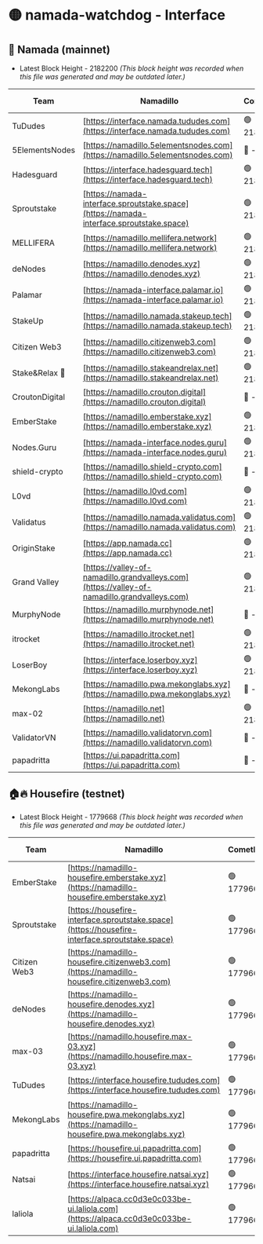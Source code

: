 # 🟡 namada-watchdog - Interface

## 🚀 Namada (mainnet)
- Latest Block Height - 2182200 *(This block height was recorded when this file was generated and may be outdated later.)*

| Team | Namadillo | CometBFT | Indexer | MASP Indexer |
|-|-|-|-|-|
| TuDudes | [https://interface.namada.tududes.com](https://interface.namada.tududes.com) | 🟢 2182175 | 🟢 2182175 | 🟢 2182175 |
| 5ElementsNodes | [https://namadillo.5elementsnodes.com](https://namadillo.5elementsnodes.com) | 🔴 - | 🔴 - | 🔴 - |
| Hadesguard | [https://interface.hadesguard.tech](https://interface.hadesguard.tech) | 🟢 2182177 | 🟢 2182177 | 🟢 2182177 |
| Sproutstake | [https://namada-interface.sproutstake.space](https://namada-interface.sproutstake.space) | 🟢 2182178 | 🟢 2182178 | 🔴 969255 |
| MELLIFERA | [https://namadillo.mellifera.network](https://namadillo.mellifera.network) | 🟢 2182179 | 🟢 2182179 | 🔴 1920117 |
| deNodes | [https://namadillo.denodes.xyz](https://namadillo.denodes.xyz) | 🟢 2182180 | 🟢 2182180 | 🔴 2063040 |
| Palamar | [https://namada-interface.palamar.io](https://namada-interface.palamar.io) | 🟢 2182181 | 🟢 2182181 | 🔴 1788448 |
| StakeUp | [https://namadillo.namada.stakeup.tech](https://namadillo.namada.stakeup.tech) | 🟢 2182182 | 🟢 2182182 | 🔴 1874413 |
| Citizen Web3 | [https://namadillo.citizenweb3.com](https://namadillo.citizenweb3.com) | 🟢 2182182 | 🟢 2182182 | 🔴 1110714 |
| Stake&Relax 🦥 | [https://namadillo.stakeandrelax.net](https://namadillo.stakeandrelax.net) | 🟢 2182183 | 🟢 2182183 | 🔴 1998209 |
| CroutonDigital | [https://namadillo.crouton.digital](https://namadillo.crouton.digital) | 🔴 - | 🔴 - | 🔴 2175999 |
| EmberStake | [https://namadillo.emberstake.xyz](https://namadillo.emberstake.xyz) | 🟢 2182187 | 🟢 2182186 | 🔴 2167115 |
| Nodes.Guru | [https://namada-interface.nodes.guru](https://namada-interface.nodes.guru) | 🟢 2182187 | 🟢 2182187 | 🟢 2182187 |
| shield-crypto | [https://namadillo.shield-crypto.com](https://namadillo.shield-crypto.com) | 🔴 - | 🔴 - | 🔴 - |
| L0vd | [https://namadillo.l0vd.com](https://namadillo.l0vd.com) | 🟢 2182190 | 🔴 2179698 | 🔴 - |
| Validatus | [https://namadillo.namada.validatus.com](https://namadillo.namada.validatus.com) | 🟢 2182193 | 🔴 2179698 | 🔴 2177377 |
| OriginStake | [https://app.namada.cc](https://app.namada.cc) | 🟢 2182194 | 🟢 2182193 | 🟢 2182193 |
| Grand Valley | [https://valley-of-namadillo.grandvalleys.com](https://valley-of-namadillo.grandvalleys.com) | 🟢 2182194 | 🔴 - | 🔴 - |
| MurphyNode | [https://namadillo.murphynode.net](https://namadillo.murphynode.net) | 🔴 - | 🔴 - | 🔴 - |
| itrocket | [https://namadillo.itrocket.net](https://namadillo.itrocket.net) | 🟢 2182199 | 🟢 2182199 | 🔴 2080334 |
| LoserBoy | [https://interface.loserboy.xyz](https://interface.loserboy.xyz) | 🟢 2182199 | 🟢 2182199 | 🟢 2182199 |
| MekongLabs | [https://namadillo.pwa.mekonglabs.xyz](https://namadillo.pwa.mekonglabs.xyz) | 🔴 - | 🔴 - | 🔴 - |
| max-02 | [https://namadillo.net](https://namadillo.net) | 🟢 2182200 | 🟢 2182200 | 🟢 2182200 |
| ValidatorVN | [https://namadillo.validatorvn.com](https://namadillo.validatorvn.com) | 🔴 - | 🔴 - | 🔴 - |
| papadritta | [https://ui.papadritta.com](https://ui.papadritta.com) | 🔴 - | 🔴 - | 🔴 - |

## 🏠🔥 Housefire (testnet)
- Latest Block Height - 1779668 *(This block height was recorded when this file was generated and may be outdated later.)*

| Team | Namadillo | CometBFT | Indexer | MASP Indexer |
|-|-|-|-|-|
| EmberStake | [https://namadillo-housefire.emberstake.xyz](https://namadillo-housefire.emberstake.xyz) | 🟢 1779662 | 🟢 1779662 | 🟢 1779662 |
| Sproutstake | [https://housefire-interface.sproutstake.space](https://housefire-interface.sproutstake.space) | 🟢 1779663 | 🟢 1779663 | 🟢 1779663 |
| Citizen Web3 | [https://namadillo-housefire.citizenweb3.com](https://namadillo-housefire.citizenweb3.com) | 🟢 1779664 | 🟢 1779664 | 🟢 1779664 |
| deNodes | [https://namadillo-housefire.denodes.xyz](https://namadillo-housefire.denodes.xyz) | 🟢 1779664 | 🟢 1779664 | 🟢 1779664 |
| max-03 | [https://namadillo.housefire.max-03.xyz](https://namadillo.housefire.max-03.xyz) | 🟢 1779665 | 🟢 1779665 | 🟢 1779665 |
| TuDudes | [https://interface.housefire.tududes.com](https://interface.housefire.tududes.com) | 🟢 1779666 | 🟢 1779666 | 🟢 1779666 |
| MekongLabs | [https://namadillo-housefire.pwa.mekonglabs.xyz](https://namadillo-housefire.pwa.mekonglabs.xyz) | 🟢 1779666 | 🟢 1779666 | 🟢 1779666 |
| papadritta | [https://housefire.ui.papadritta.com](https://housefire.ui.papadritta.com) | 🟢 1779667 | 🟢 1779667 | 🟢 1779666 |
| Natsai | [https://interface.housefire.natsai.xyz](https://interface.housefire.natsai.xyz) | 🟢 1779667 | 🟢 1779667 | 🟢 1779667 |
| laliola | [https://alpaca.cc0d3e0c033be-ui.laliola.com](https://alpaca.cc0d3e0c033be-ui.laliola.com) | 🟢 1779668 | 🟢 1779668 | 🟢 1779668 |

